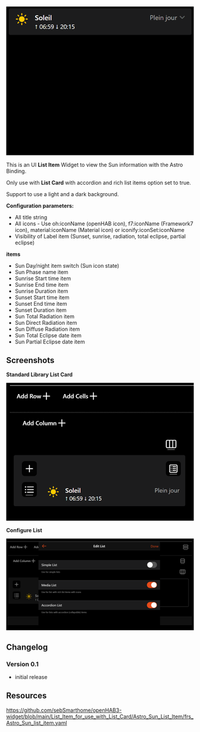 ![Screen1](https://github.com/sebSmarthome/openHAB3-widget/raw/main/List_Item_for_use_with_List_Card/Astro_Sun_List_Item/screenshots/AstroSunListItemScreenShot.gif)

This is an UI **List Item** Widget to view the Sun information with the Astro Binding.

Only use with **List Card** with accordion and rich list items option set to true.

Support to use a light and a dark background.

**Configuration parameters:**

* All title string
* All icons - Use oh:iconName (openHAB icon), f7:iconName (Framework7 icon), material:iconName (Material icon) or iconify:iconSet:iconName
* Visibility of Label item (Sunset, sunrise, radiation, total eclipse, partial eclipse)

**items**

* Sun Day/night item switch (Sun icon state)
* Sun Phase name item
* Sunrise Start time item
* Sunrise End time item
* Sunrise Duration item
* Sunset Start time item
* Sunset End time item
* Sunset Duration item
* Sun Total Radiation item
* Sun Direct Radiation item
* Sun Diffuse Radiation item
* Sun Total Eclipse date item
* Sun Partial Eclipse date item

## Screenshots

**Standard Library List Card**

![Screen2](https://github.com/sebSmarthome/openHAB3-widget/raw/main/List_Item_for_use_with_List_Card/Astro_Sun_List_Item/screenshots/AstroSunListItemScreenShot3.PNG)

**Configure List**

![Screen3](https://github.com/sebSmarthome/openHAB3-widget/raw/main/List_Item_for_use_with_List_Card/Astro_Sun_List_Item/screenshots/AstroSunListItemScreenShot2.PNG)

## Changelog

### Version 0.1

* initial release

## Resources

<https://github.com/sebSmarthome/openHAB3-widget/blob/main/List_Item_for_use_with_List_Card/Astro_Sun_List_Item/frs_Astro_Sun_list_item.yaml>
